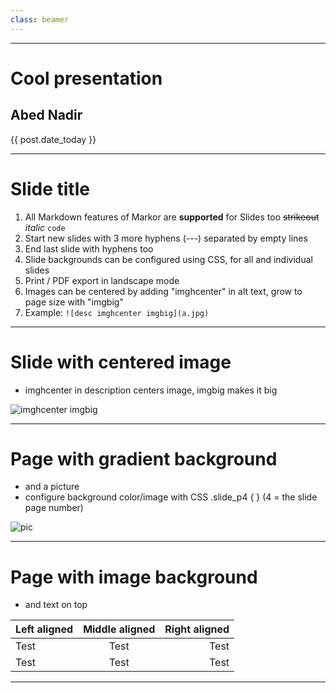 ```yaml
---
class: beamer
---
```


-----------------
# Cool presentation

## Abed Nadir

{{ post.date_today }}

<!-- Overall slide design -->
<style>
.slide {
background:url() no-repeat center center fixed; background-size: cover;
}
.slide_type_title {
background: slategrey;
}
</style>

-----------------

# Slide title


1. All Markdown features of Markor are **supported** for Slides too ~~strikeout~~ _italic_ `code`
2. Start new slides with 3 more hyphens (---) separated by empty lines
3. End last slide with hyphens too
4. Slide backgrounds can be configured using CSS, for all and individual slides
5. Print / PDF export in landscape mode
6. Images can be centered by adding "imghcenter" in alt text, grow to page size with "imgbig"
7. Example: `![desc imghcenter imgbig](a.jpg)`


-----------------
# Slide with centered image
* imghcenter in description centers image, imgbig makes it big

![imghcenter imgbig](file:///android_asset/img/flowerfield.jpg)




-----------------
# Page with gradient background
* and a picture
* configure background color/image with CSS .slide_p4 { } (4 = the slide page number)

![pic](file:///android_asset/img/flowerfield.jpg)


<style> .slide_p4 { background: linear-gradient(to bottom, #11998e, #38ef7d); } </style>

-----------------
# Page with image background
* and text on top

| Left aligned | Middle aligned | Right aligned |
| :------------------- | :----------------------: | --------------------: |
| Test               | Test                    | Test                |
| Test               | Test                    | Test                |



<style> .slide_p5 { background: url('file:///android_asset/img/schindelpattern.jpg') no-repeat center center fixed; background-size: cover; } </style>

-----------------
